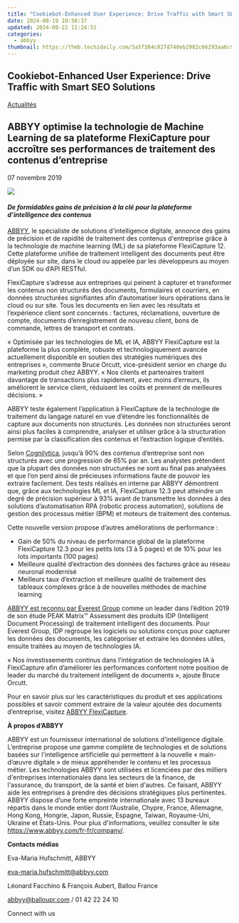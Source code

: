 ```yaml
---
title: "Cookiebot-Enhanced User Experience: Drive Traffic with Smart SEO Solutions"
date: 2024-08-19 10:58:37
updated: 2024-08-22 11:24:51
categories:
  - abbyy
thumbnail: https://thmb.techidaily.com/5a5f384c827d740eb2982c66293aa6c9bc671df021cb53f6fa2aeac5cd13c6bc.jpg
---
```


## Cookiebot-Enhanced User Experience: Drive Traffic with Smart SEO Solutions

[Actualités](https://tools.techidaily.com/abbyy/products/)

## ABBYY optimise la technologie de Machine Learning de sa plateforme FlexiCapture pour accroître ses performances de traitement des contenus d’entreprise

07 novembre 2019

![](https://content.abbyy.com/-/media/project/abbyy/abbyy/branchtemplates/shutterstock_1272462163_1296-x-729.jpg?h=729&iar=0&w=1296)

#### _De formidables gains de précision à la clé pour la plateforme d’intelligence des contenus_

  
[ABBYY](https://tools.techidaily.com/abbyy/products/), le spécialiste de solutions d'intelligence digitale, annonce des gains de précision et de rapidité de traitement des contenus d'entreprise grâce à la technologie de machine learning (ML) de sa plateforme FlexiCapture 12\. Cette plateforme unifiée de traitement intelligent des documents peut être déployée sur site, dans le cloud ou appelée par les développeurs au moyen d’un SDK ou d’API RESTful.

FlexiCapture s’adresse aux entreprises qui peinent à capturer et transformer les contenus non structurés des documents, formulaires et courriers, en données structurées signifiantes afin d’automatiser leurs opérations dans le cloud ou sur site. Tous les documents en lien avec les résultats et l’expérience client sont concernés : factures, réclamations, ouverture de compte, documents d’enregistrement de nouveau client, bons de commande, lettres de transport et contrats.

« Optimisée par les technologies de ML et IA, ABBYY FlexiCapture est la plateforme la plus complète, robuste et technologiquement avancée actuellement disponible en soutien des stratégies numériques des entreprises », commente Bruce Orcutt, vice-président senior en charge du marketing produit chez ABBYY. « Nos clients et partenaires traitent davantage de transactions plus rapidement, avec moins d’erreurs, ils améliorent le service client, réduisent les coûts et prennent de meilleures décisions. »

ABBYY teste également l’application à FlexiCapture de la technologie de traitement du langage naturel en vue d’étendre les fonctionnalités de capture aux documents non structurés. Les données non structurées seront ainsi plus faciles à comprendre, analyser et utiliser grâce à la structuration permise par la classification des contenus et l’extraction logique d’entités.

Selon [Cognilytica](https://www.cognilytica.com/2019/05/28/white-paper-how-content-intelligence-will-transform-the-enterprise/ "Cognilytica"), jusqu’à 90% des contenus d’entreprise sont non structurés avec une progression de 65% par an. Les analystes prétendent que la plupart des données non structurées ne sont au final pas analysées et que l’on perd ainsi de précieuses informations faute de pouvoir les extraire facilement. Des tests réalisés en interne par ABBYY démontrent que, grâce aux technologies ML et IA, FlexiCapture 12.3 peut atteindre un degré de précision supérieur à 93% avant de transmettre les données à des solutions d’automatisation RPA (robotic process automation), solutions de gestion des processus métier (BPM) et moteurs de traitement des contenus.

Cette nouvelle version propose d’autres améliorations de performance :

* Gain de 50% du niveau de performance global de la plateforme FlexiCapture 12.3 pour les petits lots (3 à 5 pages) et de 10% pour les lots importants (100 pages)
* Meilleure qualité d’extraction des données des factures grâce au réseau neuronal modernisé
* Meilleurs taux d’extraction et meilleure qualité de traitement des tableaux complexes grâce à de nouvelles méthodes de machine learning

[ABBYY est reconnu par Everest Group](https://tools.techidaily.com/abbyy/products/) comme un leader dans l’édition 2019 de son étude PEAK Matrix™ Assessment des produits IDP (Intelligent Document Processing) de traitement intelligent des documents. Pour Everest Group, IDP regroupe les logiciels ou solutions conçus pour capturer les données des documents, les catégoriser et extraire les données utiles, ensuite traitées au moyen de technologies IA.

« Nos investissements continus dans l’intégration de technologies IA à FlexiCapture afin d’améliorer les performances confortent notre position de leader du marché du traitement intelligent de documents », ajoute Bruce Orcutt.

Pour en savoir plus sur les caractéristiques du produit et ses applications possibles et savoir comment extraire de la valeur ajoutée des documents d’entreprise, visitez [ABBYY FlexiCapture](https://tools.techidaily.com/abbyy/products/).

  
**À propos d’ABBYY**

ABBYY est un fournisseur international de solutions d'intelligence digitale. L’entreprise propose une gamme complète de technologies et de solutions basées sur l'intelligence artificielle qui permettent à la nouvelle « main-d’œuvre digitale » de mieux appréhender le contenu et les processus métier. Les technologies ABBYY sont utilisées et licenciées par des milliers d'entreprises internationales dans les secteurs de la finance, de l'assurance, du transport, de la santé et bien d'autres. Ce faisant, ABBYY aide les entreprises à prendre des décisions stratégiques plus pertinentes. ABBYY dispose d’une forte empreinte internationale avec 13 bureaux répartis dans le monde entier dont l’Australie, Chypre, France, Allemagne, Hong Kong, Hongrie, Japon, Russie, Espagne, Taiwan, Royaume-Uni, Ukraine et États-Unis. Pour plus d'informations, veuillez consulter le site <https://www.abbyy.com/fr-fr/company/>.

  
**Contacts médias**

Eva-Maria Hufschmitt, ABBYY

[eva-maria.hufschmitt@abbyy.com](https://tools.techidaily.com/abbyy/products/)

Léonard Facchino & François Aubert, Ballou France

[abbyy@balloupr.com](https://tools.techidaily.com/abbyy/products/) / 01 42 22 24 10

Connect with us

<ins class="adsbygoogle"
     style="display:block"
     data-ad-format="autorelaxed"
     data-ad-client="ca-pub-7571918770474297"
     data-ad-slot="1223367746"></ins>



<ins class="adsbygoogle"
     style="display:block"
     data-ad-client="ca-pub-7571918770474297"
     data-ad-slot="8358498916"
     data-ad-format="auto"
     data-full-width-responsive="true"></ins>
